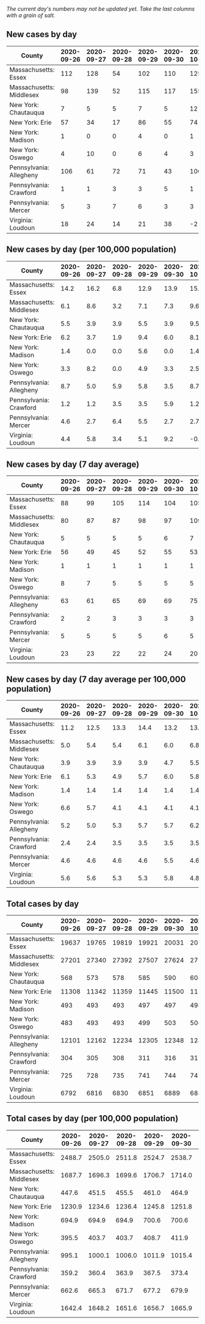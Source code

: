 _The current day's numbers may not be updated yet. Take the last columns with a grain of salt._
## New cases by day

| County | 2020-09-26 | 2020-09-27 | 2020-09-28 | 2020-09-29 | 2020-09-30 | 2020-10-01 | 2020-10-02 |
| --- | --- | --- | --- | --- | --- | --- | --- |
| Massachusetts: Essex | 112 | 128 | 54 | 102 | 110 | 125 |  |
| Massachusetts: Middlesex | 98 | 139 | 52 | 115 | 117 | 155 |  |
| New York: Chautauqua | 7 | 5 | 5 | 7 | 5 | 12 |  |
| New York: Erie | 57 | 34 | 17 | 86 | 55 | 74 |  |
| New York: Madison | 1 | 0 | 0 | 4 | 0 | 1 |  |
| New York: Oswego | 4 | 10 | 0 | 6 | 4 | 3 |  |
| Pennsylvania: Allegheny | 106 | 61 | 72 | 71 | 43 | 106 |  |
| Pennsylvania: Crawford | 1 | 1 | 3 | 3 | 5 | 1 |  |
| Pennsylvania: Mercer | 5 | 3 | 7 | 6 | 3 | 3 |  |
| Virginia: Loudoun | 18 | 24 | 14 | 21 | 38 | -2 |  |

## New cases by day (per 100,000 population)

| County | 2020-09-26 | 2020-09-27 | 2020-09-28 | 2020-09-29 | 2020-09-30 | 2020-10-01 | 2020-10-02 |
| --- | --- | --- | --- | --- | --- | --- | --- |
| Massachusetts: Essex | 14.2 | 16.2 | 6.8 | 12.9 | 13.9 | 15.8 |  |
| Massachusetts: Middlesex | 6.1 | 8.6 | 3.2 | 7.1 | 7.3 | 9.6 |  |
| New York: Chautauqua | 5.5 | 3.9 | 3.9 | 5.5 | 3.9 | 9.5 |  |
| New York: Erie | 6.2 | 3.7 | 1.9 | 9.4 | 6.0 | 8.1 |  |
| New York: Madison | 1.4 | 0.0 | 0.0 | 5.6 | 0.0 | 1.4 |  |
| New York: Oswego | 3.3 | 8.2 | 0.0 | 4.9 | 3.3 | 2.5 |  |
| Pennsylvania: Allegheny | 8.7 | 5.0 | 5.9 | 5.8 | 3.5 | 8.7 |  |
| Pennsylvania: Crawford | 1.2 | 1.2 | 3.5 | 3.5 | 5.9 | 1.2 |  |
| Pennsylvania: Mercer | 4.6 | 2.7 | 6.4 | 5.5 | 2.7 | 2.7 |  |
| Virginia: Loudoun | 4.4 | 5.8 | 3.4 | 5.1 | 9.2 | -0.5 |  |

## New cases by day (7 day average)

| County | 2020-09-26 | 2020-09-27 | 2020-09-28 | 2020-09-29 | 2020-09-30 | 2020-10-01 | 2020-10-02 |
| --- | --- | --- | --- | --- | --- | --- | --- |
| Massachusetts: Essex | 88 | 99 | 105 | 114 | 104 | 105 |  |
| Massachusetts: Middlesex | 80 | 87 | 87 | 98 | 97 | 109 |  |
| New York: Chautauqua | 5 | 5 | 5 | 5 | 6 | 7 |  |
| New York: Erie | 56 | 49 | 45 | 52 | 55 | 53 |  |
| New York: Madison | 1 | 1 | 1 | 1 | 1 | 1 |  |
| New York: Oswego | 8 | 7 | 5 | 5 | 5 | 5 |  |
| Pennsylvania: Allegheny | 63 | 61 | 65 | 69 | 69 | 75 |  |
| Pennsylvania: Crawford | 2 | 2 | 3 | 3 | 3 | 3 |  |
| Pennsylvania: Mercer | 5 | 5 | 5 | 5 | 6 | 5 |  |
| Virginia: Loudoun | 23 | 23 | 22 | 22 | 24 | 20 |  |

## New cases by day (7 day average per 100,000 population)

| County | 2020-09-26 | 2020-09-27 | 2020-09-28 | 2020-09-29 | 2020-09-30 | 2020-10-01 | 2020-10-02 |
| --- | --- | --- | --- | --- | --- | --- | --- |
| Massachusetts: Essex | 11.2 | 12.5 | 13.3 | 14.4 | 13.2 | 13.3 |  |
| Massachusetts: Middlesex | 5.0 | 5.4 | 5.4 | 6.1 | 6.0 | 6.8 |  |
| New York: Chautauqua | 3.9 | 3.9 | 3.9 | 3.9 | 4.7 | 5.5 |  |
| New York: Erie | 6.1 | 5.3 | 4.9 | 5.7 | 6.0 | 5.8 |  |
| New York: Madison | 1.4 | 1.4 | 1.4 | 1.4 | 1.4 | 1.4 |  |
| New York: Oswego | 6.6 | 5.7 | 4.1 | 4.1 | 4.1 | 4.1 |  |
| Pennsylvania: Allegheny | 5.2 | 5.0 | 5.3 | 5.7 | 5.7 | 6.2 |  |
| Pennsylvania: Crawford | 2.4 | 2.4 | 3.5 | 3.5 | 3.5 | 3.5 |  |
| Pennsylvania: Mercer | 4.6 | 4.6 | 4.6 | 4.6 | 5.5 | 4.6 |  |
| Virginia: Loudoun | 5.6 | 5.6 | 5.3 | 5.3 | 5.8 | 4.8 |  |

## Total cases by day

| County | 2020-09-26 | 2020-09-27 | 2020-09-28 | 2020-09-29 | 2020-09-30 | 2020-10-01 | 2020-10-02 |
| --- | --- | --- | --- | --- | --- | --- | --- |
| Massachusetts: Essex | 19637 | 19765 | 19819 | 19921 | 20031 | 20156 |  |
| Massachusetts: Middlesex | 27201 | 27340 | 27392 | 27507 | 27624 | 27779 |  |
| New York: Chautauqua | 568 | 573 | 578 | 585 | 590 | 602 |  |
| New York: Erie | 11308 | 11342 | 11359 | 11445 | 11500 | 11574 |  |
| New York: Madison | 493 | 493 | 493 | 497 | 497 | 498 |  |
| New York: Oswego | 483 | 493 | 493 | 499 | 503 | 506 |  |
| Pennsylvania: Allegheny | 12101 | 12162 | 12234 | 12305 | 12348 | 12454 |  |
| Pennsylvania: Crawford | 304 | 305 | 308 | 311 | 316 | 317 |  |
| Pennsylvania: Mercer | 725 | 728 | 735 | 741 | 744 | 747 |  |
| Virginia: Loudoun | 6792 | 6816 | 6830 | 6851 | 6889 | 6887 |  |

## Total cases by day (per 100,000 population)

| County | 2020-09-26 | 2020-09-27 | 2020-09-28 | 2020-09-29 | 2020-09-30 | 2020-10-01 | 2020-10-02 |
| --- | --- | --- | --- | --- | --- | --- | --- |
| Massachusetts: Essex | 2488.7 | 2505.0 | 2511.8 | 2524.7 | 2538.7 | 2554.5 |  |
| Massachusetts: Middlesex | 1687.7 | 1696.3 | 1699.6 | 1706.7 | 1714.0 | 1723.6 |  |
| New York: Chautauqua | 447.6 | 451.5 | 455.5 | 461.0 | 464.9 | 474.4 |  |
| New York: Erie | 1230.9 | 1234.6 | 1236.4 | 1245.8 | 1251.8 | 1259.8 |  |
| New York: Madison | 694.9 | 694.9 | 694.9 | 700.6 | 700.6 | 702.0 |  |
| New York: Oswego | 395.5 | 403.7 | 403.7 | 408.7 | 411.9 | 414.4 |  |
| Pennsylvania: Allegheny | 995.1 | 1000.1 | 1006.0 | 1011.9 | 1015.4 | 1024.1 |  |
| Pennsylvania: Crawford | 359.2 | 360.4 | 363.9 | 367.5 | 373.4 | 374.6 |  |
| Pennsylvania: Mercer | 662.6 | 665.3 | 671.7 | 677.2 | 679.9 | 682.7 |  |
| Virginia: Loudoun | 1642.4 | 1648.2 | 1651.6 | 1656.7 | 1665.9 | 1665.4 |  |
